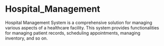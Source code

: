 # Hospital_Management
 Hospital Management System is a comprehensive solution for managing various aspects of a healthcare facility. This system provides functionalities for managing patient records, scheduling appointments, managing inventory, and so on.
